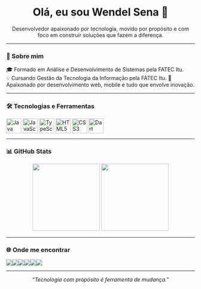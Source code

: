 <h1 align="center">Olá, eu sou Wendel Sena 👋</h1>

<p align="center">Desenvolvedor apaixonado por tecnologia, movido por propósito e com foco em construir soluções que fazem a diferença.</p>

---

### 🚀 Sobre mim

🎓 Formado em Análise e Desenvolvimento de Sistemas pela FATEC Itu.  
💡 Cursando Gestão da Tecnologia da Informação pela FATEC Itu. 
🤝 Apaixonado por desenvolvimento web, mobile e tudo que envolve inovação.  

---

### 🛠️ Tecnologias e Ferramentas

<div style="display: inline_block">
  <img align="center" alt="Java" height="40" width="40" src="https://cdn.jsdelivr.net/gh/devicons/devicon/icons/java/java-original.svg">
  <img align="center" alt="JavaScript" height="40" width="40" src="https://cdn.jsdelivr.net/gh/devicons/devicon/icons/javascript/javascript-plain.svg">
  <img align="center" alt="TypeScript" height="40" width="40" src="https://cdn.jsdelivr.net/gh/devicons/devicon/icons/typescript/typescript-plain.svg">
  <img align="center" alt="HTML5" height="40" width="40" src="https://cdn.jsdelivr.net/gh/devicons/devicon/icons/html5/html5-original.svg">
  <img align="center" alt="CSS3" height="40" width="40" src="https://cdn.jsdelivr.net/gh/devicons/devicon/icons/css3/css3-original.svg">
  <img align="center" alt="Dart" height="40" width="40" src="https://cdn.jsdelivr.net/gh/devicons/devicon/icons/dart/dart-original.svg">
</div>

---

### 📊 GitHub Stats

<div align="center">
  <img height="180em" src="https://github-readme-stats.vercel.app/api?username=Wendelsena&show_icons=true&theme=ayu-mirage&include_all_commits=true&count_private=true"/>
  <img height="180em" src="https://github-readme-stats.vercel.app/api/top-langs/?username=Wendelsena&layout=compact&langs_count=8&theme=ayu-mirage"/>
</div>

---

### 🌐 Onde me encontrar

<div style="display: flex; gap: 10">
  <a href="https://wa.me/qr/P2UN74QWTDPCP1"><img src="https://img.shields.io/badge/WhatsApp-25D366?style=for-the-badge&logo=whatsapp&logoColor=white"></a>
  <a href="https://instagram.com/wen_gss" target="_blank"><img src="https://img.shields.io/badge/Instagram-E4405F?style=for-the-badge&logo=instagram&logoColor=white"></a>
  <a href="https://www.linkedin.com/in/wendel-sena-315b05234/" target="_blank"><img src="https://img.shields.io/badge/LinkedIn-0077B5?style=for-the-badge&logo=linkedin&logoColor=white"></a>
  <a href="https://discord.com/invite/yPxhCeqs" target="_blank"><img src="https://img.shields.io/badge/Discord-5865F2?style=for-the-badge&logo=discord&logoColor=white"></a>
  <a href="mailto:wendel.g.sena@gmail.com"><img src="https://img.shields.io/badge/Gmail-D14836?style=for-the-badge&logo=gmail&logoColor=white"></a>
  <a href="https://x.com/wen_xml" target="_blank"><img src="https://img.shields.io/badge/X-000000?style=for-the-badge&logo=x&logoColor=white"></a>
</div>

---

<p align="center">
  <em>“Tecnologia com propósito é ferramenta de mudança.”</em>
</p>
